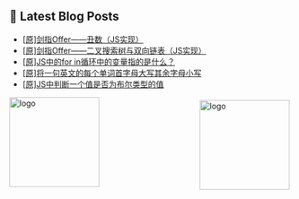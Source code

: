 ## 📕 Latest Blog Posts

<!-- BLOG-POST-LIST:START -->
- [[原]剑指Offer——丑数（JS实现）](https://blog.csdn.net/sinat_41696687/article/details/115455493)
- [[原]剑指Offer——二叉搜索树与双向链表（JS实现）](https://blog.csdn.net/sinat_41696687/article/details/115440605)
- [[原]JS中的for in循环中的变量指的是什么？](https://blog.csdn.net/sinat_41696687/article/details/115439173)
- [[原]将一句英文的每个单词首字母大写其余字母小写](https://blog.csdn.net/sinat_41696687/article/details/115426621)
- [[原]JS中判断一个值是否为布尔类型的值](https://blog.csdn.net/sinat_41696687/article/details/115426368)
<!-- BLOG-POST-LIST:END -->
<img src="https://github-readme-stats.vercel.app/api?username=qq1120637483&show_icons=true" alt="logo" height="160" align="right" style="margin: 5px; margin-bottom: 20px;" />

<img src="https://github-profile-trophy.vercel.app/?username=qq1120637483&theme=flat&column=7" alt="logo" height="160" align="center" style="margin: auto; margin-bottom: 20px;" />


<!--
**qq1120637483/qq1120637483** is a ✨ _special_ ✨ repository because its `README.md` (this file) appears on your GitHub profile.

Here are some ideas to get you started:

- 🔭 I’m currently working on ...
- 🌱 I’m currently learning ...
- 👯 I’m looking to collaborate on ...
- 🤔 I’m looking for help with ...
- 💬 Ask me about ...
- 📫 How to reach me: ...
- 😄 Pronouns: ...
- ⚡ Fun fact: ...
-->

